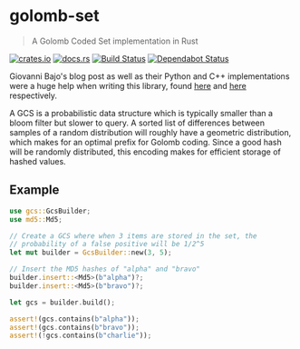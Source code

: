 # golomb-set

> A Golomb Coded Set implementation in Rust

[![crates.io](https://img.shields.io/crates/v/golomb-set.svg)](https://crates.io/crates/golomb-set)
[![docs.rs](https://docs.rs/golomb-set/badge.svg)](https://docs.rs/golomb-set/)
[![Build Status](https://travis-ci.org/1aim/golomb-set.svg?branch=master)](https://travis-ci.org/1aim/golomb-set)
[![Dependabot Status](https://api.dependabot.com/badges/status?host=github&repo=1aim/golomb-set)](https://dependabot.com)

Giovanni Bajo's blog post as well as their Python and C++ implementations were a huge help when writing this library, found [here](http://giovanni.bajo.it/post/47119962313/golomb-coded-sets-smaller-than-bloom-filters) and [here](https://github.com/rasky/gcs) respectively.

A GCS is a probabilistic data structure which is typically smaller than a bloom filter but slower to query. A sorted list of differences between samples of a random distribution will roughly have a geometric distribution, which makes for an optimal prefix for Golomb coding. Since a good hash will be randomly distributed, this encoding makes for efficient storage of hashed values.

## Example

```rust
use gcs::GcsBuilder;
use md5::Md5;

// Create a GCS where when 3 items are stored in the set, the
// probability of a false positive will be 1/2^5
let mut builder = GcsBuilder::new(3, 5);

// Insert the MD5 hashes of "alpha" and "bravo"
builder.insert::<Md5>(b"alpha")?;
builder.insert::<Md5>(b"bravo")?;

let gcs = builder.build();

assert!(gcs.contains(b"alpha"));
assert!(gcs.contains(b"bravo"));
assert!(!gcs.contains(b"charlie"));
```
